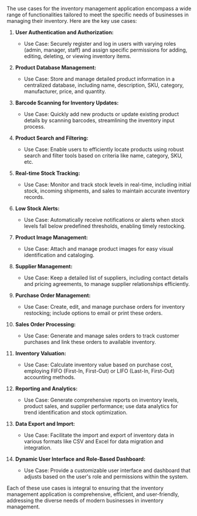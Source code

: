 The use cases for the inventory management application encompass a wide range of functionalities tailored to meet the specific needs of businesses in managing their inventory. Here are the key use cases:

1. **User Authentication and Authorization:**
   - Use Case: Securely register and log in users with varying roles (admin, manager, staff) and assign specific permissions for adding, editing, deleting, or viewing inventory items.

2. **Product Database Management:**
   - Use Case: Store and manage detailed product information in a centralized database, including name, description, SKU, category, manufacturer, price, and quantity.

3. **Barcode Scanning for Inventory Updates:**
   - Use Case: Quickly add new products or update existing product details by scanning barcodes, streamlining the inventory input process.

4. **Product Search and Filtering:**
   - Use Case: Enable users to efficiently locate products using robust search and filter tools based on criteria like name, category, SKU, etc.

5. **Real-time Stock Tracking:**
   - Use Case: Monitor and track stock levels in real-time, including initial stock, incoming shipments, and sales to maintain accurate inventory records.

6. **Low Stock Alerts:**
   - Use Case: Automatically receive notifications or alerts when stock levels fall below predefined thresholds, enabling timely restocking.

7. **Product Image Management:**
   - Use Case: Attach and manage product images for easy visual identification and cataloging.

8. **Supplier Management:**
   - Use Case: Keep a detailed list of suppliers, including contact details and pricing agreements, to manage supplier relationships efficiently.

9. **Purchase Order Management:**
   - Use Case: Create, edit, and manage purchase orders for inventory restocking; include options to email or print these orders.

10. **Sales Order Processing:**
    - Use Case: Generate and manage sales orders to track customer purchases and link these orders to available inventory.

11. **Inventory Valuation:**
    - Use Case: Calculate inventory value based on purchase cost, employing FIFO (First-In, First-Out) or LIFO (Last-In, First-Out) accounting methods.

12. **Reporting and Analytics:**
    - Use Case: Generate comprehensive reports on inventory levels, product sales, and supplier performance; use data analytics for trend identification and stock optimization.

13. **Data Export and Import:**
    - Use Case: Facilitate the import and export of inventory data in various formats like CSV and Excel for data migration and integration.

14. **Dynamic User Interface and Role-Based Dashboard:**
    - Use Case: Provide a customizable user interface and dashboard that adjusts based on the user's role and permissions within the system.

Each of these use cases is integral to ensuring that the inventory management application is comprehensive, efficient, and user-friendly, addressing the diverse needs of modern businesses in inventory management.